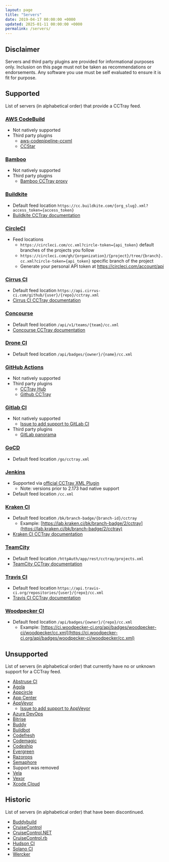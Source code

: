 ```yaml
---
layout: page
title: "Servers"
date: 2019-04-17 00:00:00 +0000
updated: 2025-01-11 00:00:00 +0000
permalink: /servers/
---
```


## Disclaimer

Servers and third party plugins are provided for informational purposes only. Inclusion on this page must not be taken
as recommendations or endorsements. Any software you use must be self evaluated to ensure it is fit for purpose.

## Supported

List of servers (in alphabetical order) that provide a CCTray feed.

### [AWS CodeBuild](https://docs.aws.amazon.com/codebuild/index.html)

* Not natively supported
* Third party plugins 
  * [aws-codepipeline-ccxml](https://github.com/subnova/aws-codepipeline-ccxml/tree/master)
  * [CCStar](https://github.com/symphoniacloud/ccstar)

### [Bamboo](https://www.atlassian.com/software/bamboo)

* Not natively supported
* Third party plugins
  * [Bamboo CCTray proxy](https://github.com/chadlwilson/bamboo_cctray_proxy)

### [Buildkite](https://buildkite.com/)

* Default feed location `https://cc.buildkite.com/{org_slug}.xml?access_token={access_token}`
* [Buildkite CCTray documentation](https://buildkite.com/docs/integrations/cc-menu)

### [CircleCI](https://circleci.com/)

* Feed locations 
  * `https://circleci.com/cc.xml?circle-token={api_token}` default branches of the projects you follow
  * `https://circleci.com/gh/{organization}/{project}/tree/{branch}.cc.xml?circle-token={api_token}` specific branch of the project
  * Generate your personal API token at <https://circleci.com/account/api>

### [Cirrus CI](https://cirrus-ci.com)

* Default feed location `https://api.cirrus-ci.com/github/{user}/{repo}/cctray.xml`
* [Cirrus CI CCTray documentation](https://cirrus-ci.org/guide/writing-tasks/#cctray-xml)

### [Concourse](https://concourse-ci.org/)

* Default feed location `/api/v1/teams/{team}/cc.xml`
* [Concourse CCTray documentation](https://concourse-ci.org/observation.html#ccxml)

### [Drone CI](https://drone.io/)

* Default feed location `/api/badges/{owner}/{name}/cc.xml`

### [GitHub Actions](https://github.com/features/actions)

* Not natively supported
* Third party plugins
  * [CCTray Hub](https://github.com/idealo/cctray-hub/)
  * [Github CCTray](https://github.com/mansab/github-cctray)

### [Gitlab CI](https://about.gitlab.com/product/continuous-integration/) 

* Not natively supported
  * [Issue to add support to GitLab CI](https://gitlab.com/gitlab-org/gitlab/-/issues/16958)
* Third party plugins
  * [GitLab panorama](https://github.com/joblift/gitlab-panorama)

### [GoCD](https://www.gocd.org/)

* Default feed location `/go/cctray.xml`
  
### [Jenkins](https://www.jenkins.io/)

* Supported via [official CCTray XML Plugin](https://plugins.jenkins.io/cctray-xml)
  * Note: versions prior to 2.173 had native support
* Default feed location `/cc.xml`

### [Kraken CI](https://kraken.ci/)

* Default feed location `/bk/branch-badge/{branch-id}/cctray`
  * Example: [https://lab.kraken.ci/bk/branch-badge/2/cctray](https://lab.kraken.ci/bk/branch-badge/2/cctray)
* [Kraken CI CCTray documentation](https://kraken.ci/docs/notifications#cctray)

### [TeamCity](https://www.jetbrains.com/teamcity/)

* Default feed location `/httpAuth/app/rest/cctray/projects.xml`
* [TeamCity CCTray documentation](https://confluence.jetbrains.com/display/TW/REST+API#RESTAPI-CCTray)

### [Travis CI](https://www.travis-ci.com/)

* Default feed location `https://api.travis-ci.org/repositories/{user}/{repo}/cc.xml`
* [Travis CI CCTray documentation](https://docs.travis-ci.com/user/cc-menu/)

### [Woodpecker CI](https://woodpecker-ci.org/)

* Default feed location `/api/badges/{owner}/{repo}/cc.xml`
  * Example: [https://ci.woodpecker-ci.org/api/badges/woodpecker-ci/woodpecker/cc.xml](https://ci.woodpecker-ci.org/api/badges/woodpecker-ci/woodpecker/cc.xml)

## Unsupported

List of servers (in alphabetical order) that currently have no or unknown support for a CCTray feed.

* [Abstruse CI](https://github.com/bleenco/abstruse)
* [Agola](https://agola.io/)
* [Appcircle](https://appcircle.io/)
* [App Center](https://appcenter.ms/)
* [AppVeyor](https://www.appveyor.com/)
  * [Issue to add support to AppVeyor](https://github.com/appveyor/ci/issues/67)
* [Azure DevOps](https://azure.microsoft.com/en-us/products/devops/?nav=min)
* [Bitrise](https://bitrise.io/)
* [Buddy](https://buddy.works/)
* [Buildbot](https://buildbot.net/)
* [Codefresh](https://codefresh.io/)
* [Codemagic](https://codemagic.io/start/)
* [Codeship](https://codeship.com/)
* [Evergreen](https://github.com/evergreen-ci/evergreen)
* [Razorops](https://razorops.com/)
* [Semaphore](https://semaphoreci.com/)
 * Support was removed
* [Vela](https://go-vela.github.io/docs/)
* [Vexor](https://vexor.io/)
* [Xcode Cloud](https://developer.apple.com/xcode-cloud/get-started/)

## Historic

List of servers (in alphabetical order) that have been discontinued.

* [Buddybuild](https://www.buddybuild.com/)
* [CruiseControl](http://cruisecontrol.sourceforge.net/)
* [CruiseControl.NET](https://ccnet.github.io/CruiseControl.NET/projects/ccnet/wiki.html)
* [CruiseControl.rb](https://github.com/thoughtworks/cruisecontrol.rb)
* [Hudson CI](https://github.com/hudson)
* [Solano CI](https://github.com/solanolabs)
* [Wercker](https://en.wikipedia.org/wiki/Wercker)
